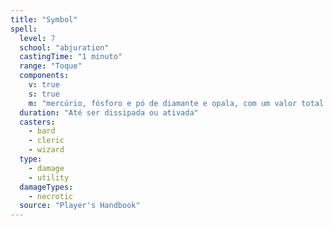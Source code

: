 ```yaml
---
title: "Symbol"
spell:
  level: 7
  school: "abjuration"
  castingTime: "1 minuto"
  range: "Toque"
  components:
    v: true
    s: true
    m: "mercúrio, fósforo e pó de diamante e opala, com um valor total de, no mínimo, 1.000 po, consumidos pela magia"
  duration: "Até ser dissipada ou ativada"
  casters:
    - bard
    - cleric
    - wizard
  type:
    - damage
    - utility
  damageTypes:
    - necrotic
  source: "Player's Handbook"
---
```

